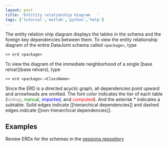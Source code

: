 ```yaml
---
layout: post
title: 'Entitity relationship diagram	'
tags: ['tutorial','matlab','python','help']
---
```


The entity relation ship diagram displays the tables in the schema and the foreign key dependencies between them. To view the entity relationship diagram of the entire DataJoint schema called `<package>`, type

```
>> erd <package>
```

To view the diagram of the immediate neighborhood of a single [base relvar](base relvars), type
```
>> erd <package>.<ClassName>
```
Since the ERD is a directed acyclic graph, all dependencies point upward and arrowheads are omitted. The font color indicates the tier of each table (<font color=gray>lookup</font>, <font color=green>manual</font>, <font color=blue>imported</font>, and <font color=red>computed</font>). And the asterisk * indicates a subtable. Solid edges indicate [[hierarchical dependencies]] and dashed edges indicate [[non-hierarchical dependencies]].

## Examples
Review ERDs for the schemas in the [sessions repository](https://github.com/atlab/sessions)